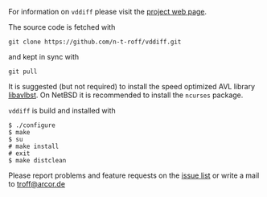 For information on `vddiff` please visit the
[project web page](http://n-t-roff.github.io/vddiff).

The source code is fetched with
```
git clone https://github.com/n-t-roff/vddiff.git
```
and kept in sync with
```
git pull
```
It is suggested (but not required) to install
the speed optimized AVL library
[libavlbst](https://github.com/n-t-roff/libavlbst).
On NetBSD it is recommended to install the `ncurses`
package.

`vddiff` is build and installed with
```
$ ./configure
$ make
$ su
# make install
# exit
$ make distclean
```
Please report problems and feature requests on the
[issue list](https://github.com/n-t-roff/vddiff/issues)
or write a mail to troff@arcor.de
